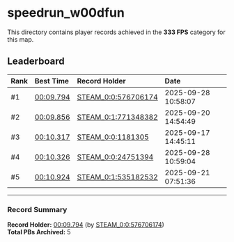 # speedrun_w00dfun

This directory contains player records achieved in the **333 FPS** category for this map.

## Leaderboard

| Rank | Best Time | Record Holder | Date                |
| :--- | :-------- | :------------ | :------------------ |
| #1   | [00:09.794](./00009794_STEAM_0_0_576706174_20250928-105807.zip) | [STEAM_0:0:576706174](https://speedrun16.com/profile/STEAM_0:0:576706174)   | 2025-09-28 10:58:07 |
| #2   | [00:09.856](./00009856_STEAM_0_1_771348382_20250920-145449.zip) | [STEAM_0:1:771348382](https://speedrun16.com/profile/STEAM_0:1:771348382)   | 2025-09-20 14:54:49 |
| #3   | [00:10.317](./00010317_STEAM_0_0_1181305_20250917-144511.zip) | [STEAM_0:0:1181305](https://speedrun16.com/profile/STEAM_0:0:1181305)   | 2025-09-17 14:45:11 |
| #4   | [00:10.326](./00010326_STEAM_0_0_24751394_20250928-105904.zip) | [STEAM_0:0:24751394](https://speedrun16.com/profile/STEAM_0:0:24751394)   | 2025-09-28 10:59:04 |
| #5   | [00:10.924](./00010924_STEAM_0_1_535182532_20250921-075136.zip) | [STEAM_0:1:535182532](https://speedrun16.com/profile/STEAM_0:1:535182532)   | 2025-09-21 07:51:36 |

---

### Record Summary
**Record Holder:** [00:09.794](./00009794_STEAM_0_0_576706174_20250928-105807.zip) (by [STEAM_0:0:576706174](https://speedrun16.com/profile/STEAM_0:0:576706174))  
**Total PBs Archived:** 5